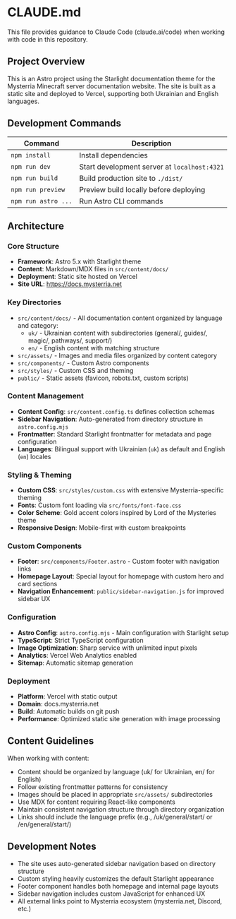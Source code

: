 # CLAUDE.md

This file provides guidance to Claude Code (claude.ai/code) when working with code in this repository.

## Project Overview

This is an Astro project using the Starlight documentation theme for the Mysterria Minecraft server documentation website. The site is built as a static site and deployed to Vercel, supporting both Ukrainian and English languages.

## Development Commands

| Command | Description |
|---------|-------------|
| `npm install` | Install dependencies |
| `npm run dev` | Start development server at `localhost:4321` |
| `npm run build` | Build production site to `./dist/` |
| `npm run preview` | Preview build locally before deploying |
| `npm run astro ...` | Run Astro CLI commands |

## Architecture

### Core Structure
- **Framework**: Astro 5.x with Starlight theme
- **Content**: Markdown/MDX files in `src/content/docs/`
- **Deployment**: Static site hosted on Vercel
- **Site URL**: https://docs.mysterria.net

### Key Directories
- `src/content/docs/` - All documentation content organized by language and category:
  - `uk/` - Ukrainian content with subdirectories (general/, guides/, magic/, pathways/, support/)
  - `en/` - English content with matching structure
- `src/assets/` - Images and media files organized by content category
- `src/components/` - Custom Astro components
- `src/styles/` - Custom CSS and theming
- `public/` - Static assets (favicon, robots.txt, custom scripts)

### Content Management
- **Content Config**: `src/content.config.ts` defines collection schemas
- **Sidebar Navigation**: Auto-generated from directory structure in `astro.config.mjs`
- **Frontmatter**: Standard Starlight frontmatter for metadata and page configuration
- **Languages**: Bilingual support with Ukrainian (`uk`) as default and English (`en`) locales

### Styling & Theming
- **Custom CSS**: `src/styles/custom.css` with extensive Mysterria-specific theming
- **Fonts**: Custom font loading via `src/fonts/font-face.css`
- **Color Scheme**: Gold accent colors inspired by Lord of the Mysteries theme
- **Responsive Design**: Mobile-first with custom breakpoints

### Custom Components
- **Footer**: `src/components/Footer.astro` - Custom footer with navigation links
- **Homepage Layout**: Special layout for homepage with custom hero and card sections
- **Navigation Enhancement**: `public/sidebar-navigation.js` for improved sidebar UX

### Configuration
- **Astro Config**: `astro.config.mjs` - Main configuration with Starlight setup
- **TypeScript**: Strict TypeScript configuration
- **Image Optimization**: Sharp service with unlimited input pixels
- **Analytics**: Vercel Web Analytics enabled
- **Sitemap**: Automatic sitemap generation

### Deployment
- **Platform**: Vercel with static output
- **Domain**: docs.mysterria.net
- **Build**: Automatic builds on git push
- **Performance**: Optimized static site generation with image processing

## Content Guidelines

When working with content:
- Content should be organized by language (uk/ for Ukrainian, en/ for English)
- Follow existing frontmatter patterns for consistency
- Images should be placed in appropriate `src/assets/` subdirectories
- Use MDX for content requiring React-like components
- Maintain consistent navigation structure through directory organization
- Links should include the language prefix (e.g., /uk/general/start/ or /en/general/start/)

## Development Notes

- The site uses auto-generated sidebar navigation based on directory structure
- Custom styling heavily customizes the default Starlight appearance
- Footer component handles both homepage and internal page layouts
- Sidebar navigation includes custom JavaScript for enhanced UX
- All external links point to Mysterria ecosystem (mysterria.net, Discord, etc.)